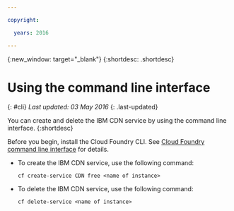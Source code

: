 ```yaml
---

copyright:

  years: 2016

---
```


{:new_window: target="_blank"}
{:shortdesc: .shortdesc}

# Using the command line interface
{: #cli}
*Last updated: 03 May 2016*
{: .last-updated} 

You can create and delete the IBM CDN service by using the command line interface. 
{:shortdesc}

Before you begin, install the Cloud Foundry CLI. See [Cloud Foundry command line interface](https://www.{DomainName}/docs/cli/downloads.html) for details.

* To create the IBM CDN service, use the following command:

	```
	cf create-service CDN free <name of instance>
	```

* To delete the IBM CDN service, use the following command:

	```
	cf delete-service <name of instance>
	```
